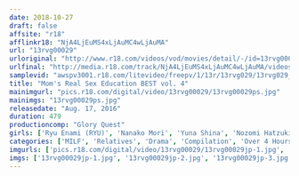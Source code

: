 ```yaml
---
date: 2018-10-27
draft: false
affsite: "r18"
afflinkr18: "NjA4LjEuMS4xLjAuMC4wLjAuMA"
url: "13rvg00029"
urloriginal: "http://www.r18.com/videos/vod/movies/detail/-/id=13rvg00029"
urlfinal: "http://media.r18.com/track/NjA4LjEuMS4xLjAuMC4wLjAuMA/videos/vod/movies/detail/-/id=13rvg00029"
samplevid: "awspv3001.r18.com/litevideo/freepv/1/13r/13rvg029/13rvg029_dmb_w.mp4"
title: "Mom's Real Sex Education BEST vol. 4"
mainimgurl: "pics.r18.com/digital/video/13rvg00029/13rvg00029ps.jpg"
mainimgs: "13rvg00029ps.jpg"
releasedate: "Aug. 17, 2016"
duration: 479
productioncomp: "Glory Quest"
girls: ['Ryu Enami (RYU)', 'Nanako Mori', 'Yuna Shina', 'Nozomi Hatzuki', 'Reiko Kobayakawa', 'Haruna Saeki', 'Sofia Takigawa', 'Ichika Kamihata']
categories: ['MILF', 'Relatives', 'Drama', 'Compilation', 'Over 4 Hours', 'Hi-Def']
imgurls: ['pics.r18.com/digital/video/13rvg00029/13rvg00029jp-1.jpg', 'pics.r18.com/digital/video/13rvg00029/13rvg00029jp-2.jpg', 'pics.r18.com/digital/video/13rvg00029/13rvg00029jp-3.jpg', 'pics.r18.com/digital/video/13rvg00029/13rvg00029jp-4.jpg', 'pics.r18.com/digital/video/13rvg00029/13rvg00029jp-5.jpg', 'pics.r18.com/digital/video/13rvg00029/13rvg00029jp-6.jpg', 'pics.r18.com/digital/video/13rvg00029/13rvg00029jp-7.jpg', 'pics.r18.com/digital/video/13rvg00029/13rvg00029jp-8.jpg', 'pics.r18.com/digital/video/13rvg00029/13rvg00029jp-9.jpg', 'pics.r18.com/digital/video/13rvg00029/13rvg00029jp-10.jpg', 'pics.r18.com/digital/video/13rvg00029/13rvg00029jp-11.jpg', 'pics.r18.com/digital/video/13rvg00029/13rvg00029jp-12.jpg', 'pics.r18.com/digital/video/13rvg00029/13rvg00029jp-13.jpg', 'pics.r18.com/digital/video/13rvg00029/13rvg00029jp-14.jpg', 'pics.r18.com/digital/video/13rvg00029/13rvg00029jp-15.jpg', 'pics.r18.com/digital/video/13rvg00029/13rvg00029jp-16.jpg', 'pics.r18.com/digital/video/13rvg00029/13rvg00029jp-17.jpg', 'pics.r18.com/digital/video/13rvg00029/13rvg00029jp-18.jpg', 'pics.r18.com/digital/video/13rvg00029/13rvg00029jp-19.jpg', 'pics.r18.com/digital/video/13rvg00029/13rvg00029jp-20.jpg']
imgs: ['13rvg00029jp-1.jpg', '13rvg00029jp-2.jpg', '13rvg00029jp-3.jpg', '13rvg00029jp-4.jpg', '13rvg00029jp-5.jpg', '13rvg00029jp-6.jpg', '13rvg00029jp-7.jpg', '13rvg00029jp-8.jpg', '13rvg00029jp-9.jpg', '13rvg00029jp-10.jpg', '13rvg00029jp-11.jpg', '13rvg00029jp-12.jpg', '13rvg00029jp-13.jpg', '13rvg00029jp-14.jpg', '13rvg00029jp-15.jpg', '13rvg00029jp-16.jpg', '13rvg00029jp-17.jpg', '13rvg00029jp-18.jpg', '13rvg00029jp-19.jpg', '13rvg00029jp-20.jpg']
---
```

